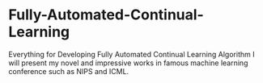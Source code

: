 # Fully-Automated-Continual-Learning
Everything for Developing Fully Automated Continual Learning Algorithm
I will present my novel and impressive works in famous machine learning conference such as NIPS and ICML.
